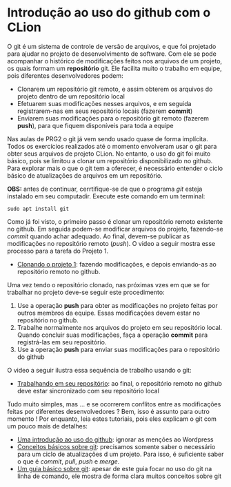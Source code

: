 # Introdução ao uso do github com o CLion

O git é um sistema de controle de versão de arquivos, e que foi projetado para ajudar no projeto de desenvolvimento de software. Com ele se pode acompanhar o histórico de modificações feitos nos arquivos de um projeto, os quais formam um **repositório** git. Ele facilita muito o trabalho em equipe, pois diferentes desenvolvedores podem:
* Clonarem um repositório git remoto, e assim obterem os arquivos do projeto dentro de um repositório local
* Efetuarem suas modificações nesses arquivos, e em seguida registrarem-nas em seus repositório locais (fazerem **commit**)
* Enviarem suas modificações para o repositório git remoto (fazerem **push**), para que fiquem disponíveis para toda a equipe

Nas aulas de PRG2 o git já vem sendo usado quase de forma implícita. Todos os exercícios realizados até o momento envolveram usar o git para obter seus arquivos de projeto CLion. No entanto, o uso do git foi muito básico, pois se limitou a clonar um repositório disponibilizado no github. Para explorar mais o que o git tem a oferecer, é necessário entender o ciclo básico de atualizações de arquivos em um repositório.

**OBS:** antes de continuar, cerrtifique-se de que o programa *git* esteja instalado em seu computadir. Execute este comando em um terminal:

```
sudo apt install git
```

Como já foi visto, o primeiro passo é clonar um repositório remoto existente no github. Em seguida podem-se modificar arquivos do projeto, fazendo-se *commit* quando achar adequado. Ao final, devem-se publicar as modificações no repositório remoto (*push*). O video a seguir mostra esse processo para a tarefa do Projeto 1.
* [Clonando o projeto 1](http://tele.sj.ifsc.edu.br/~msobral/prg2/2020-1/git-clion.mp4): fazendo modificações, e depois enviando-as ao repositório remoto no github.


Uma vez tendo o repositório clonado, nas próximas vzes em que se for trabalhar no projeto deve-se seguir este procedimento:
1. Use a operação **push** para obter as modificações no projeto feitas por outros membros da equipe. Essas modificações devem estar no repositório no github.
1. Trabalhe normalmente nos arquivos do projeto em seu repositório local. Quando concluir suas modificações, faça a operação **commit** para registrá-las em seu repositório.
1. Use a operação **push** para enviar suas modificações para o repositório do github

O video a seguir ilustra essa sequência de trabalho usando o git:
* [Trabalhando em seu repositório](http://tele.sj.ifsc.edu.br/~msobral/prg2/2020-1/git-clion-2.mp4): ao final, o repositório remoto no github deve estar sincronizado com seu repositório local


Tudo muito simples, mas ... e se ocorrerem conflitos entre as modificações feitas por diferentes desenvolvedores ? Bem, isso é assunto para outro momento ! Por enquanto, leia estes tutoriais, pois eles explicam o git com um pouco mais de detalhes:
* [Uma introdução ao uso do github](https://kinsta.com/pt/base-de-conhecimento/que-github/): ignorar as menções ao Wordpress
* [Conceitos básicos sobre git](https://www.extra-imagens.com.br/Control/ArquivoExibir.aspx?IdArquivo=98301252&Attachment=1): precisamos somente saber o necessário para um ciclo de atualizações d um projeto. Para isso, é suficiente saber o que é *commit*, *pull*, *push* e *merge*.
* [Um guia básico sobre git](https://tableless.com.br/tudo-que-voce-queria-saber-sobre-git-e-github-mas-tinha-vergonha-de-perguntar/): apesar de este guia focar no uso do git na linha de comando, ele mostra de forma clara muitos conceitos sobre git



